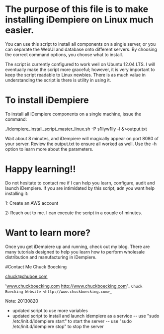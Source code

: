 # The purpose of this file is to make installing iDempiere on Linux much easier.
You can use this script to install all components on a single server, 
or you can separate the WebUI and database onto different servers. 
By choosing the correct command options, you choose what to install.

The script is currently configured to work well on Ubuntu 12.04 LTS. 
I will eventually make the script more graceful; 
however, it is very important to keep the script readable to Linux newbies. 
There is as much value in understanding the script is there is utility in using it.

# To install iDempiere 
To install all iDempiere components on a single machine, issue the command:

./idempiere_install_script_master_linux.sh -P s1llyw1lly -l  &>output.txt

Wait about 8 minutes, and iDempiere will magically appear on port 8080 of your server. 
Review the output.txt to ensure all worked as well.
Use the -h option to learn more about the parameters.

# Happy learning!! 
Do not hesitate to contact me if I can help you learn, configure, audit and 
launch iDempiere. If you are intimidated by this script, adn you want 
help installing it:

 1: Create an AWS account

 2: Reach out to me. I can execute the script in a couple of minutes.

# Want to learn more?
Once you get iDempiere up and running, check out my blog. There are many tutorials 
designed to help you learn how to perform wholesale distribution
and manufacturing in iDempiere.

#Contact Me
Chuck Boecking

chuck@chuboe.com

'www.chuckboecking.com <http://www.chuckboecking.com>'_
`Chuck Boecking Website <http://www.chuckboecking.com>`_

Note:
20130820
- updated script to use more variables
- updated script to install and launch idempiere as a service
-- use "sudo /etc/init.d/idempiere start" to start the server
-- use "sudo /etc/init.d/idempiere stop" to stop the server
